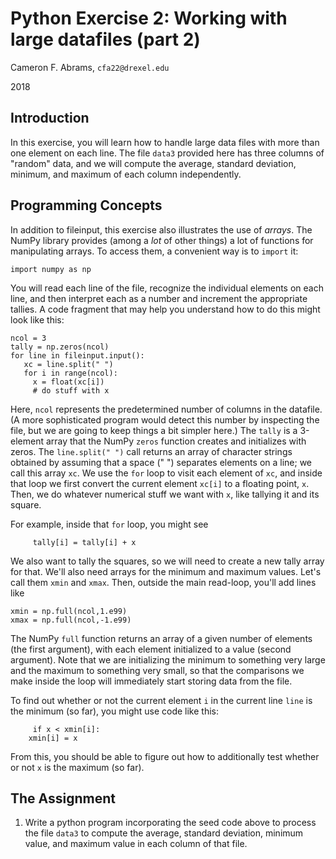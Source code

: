 # Python Exercise 2:  Working with large datafiles (part 2)

Cameron F. Abrams, `cfa22@drexel.edu`

2018

## Introduction

In this exercise, you will learn how to handle large data files with more than one element on each line.  The file `data3` provided here has three columns of "random" data, and we will compute the average, standard deviation, minimum, and maximum of each column independently.

## Programming Concepts

In addition to fileinput, this exercise also illustrates the use of _arrays_.  The NumPy library provides (among a _lot_ of other things) a lot of functions for manipulating arrays.  To access them, a convenient way is to `import` it:
```
import numpy as np
```

You will read each line of the file, recognize the individual elements on each line, and then interpret each as a number and increment the appropriate tallies.
A code fragment that may help you understand how to do this might look like this:

```
ncol = 3
tally = np.zeros(ncol)
for line in fileinput.input():
   xc = line.split(" ")
   for i in range(ncol):
     x = float(xc[i])
     # do stuff with x
```
Here, `ncol` represents the predetermined number of columns in the datafile.  (A more sophisticated program would detect this number by inspecting the file, but we are going to keep things a bit simpler here.)  The `tally` is a 3-element array that the NumPy `zeros` function creates and initializes with zeros.  The `line.split(" ")` call returns an array of character strings obtained by assuming that a space (" ") separates elements on a line; we call this array `xc`.  We use the `for` loop to visit each element of `xc`, and inside that loop we first convert the current element `xc[i]` to a floating point, `x`.  Then, we do whatever numerical stuff we want with `x`, like tallying it and its square.

For example, inside that `for` loop, you might see
```
     tally[i] = tally[i] + x
```

We also want to tally the squares, so we will need to create a new tally array for that.  We'll also need arrays for the minimum and maximum values.  Let's call them `xmin` and `xmax`.  Then, outside the main read-loop, you'll add lines like
```
xmin = np.full(ncol,1.e99)
xmax = np.full(ncol,-1.e99)
```
The NumPy `full` function returns an array of a given number of elements (the first argument), with each element initialized to a value (second argument).  Note that we are initializing the minimum to something very large and the maximum to something very small, so that the comparisons we make inside the loop will immediately start storing data from the file.

To find out whether or not the current element `i` in the current line `line` is the minimum (so far), you might use code like this:
```
     if x < xmin[i]:
	xmin[i] = x
```
From this, you should be able to figure out how to additionally test whether or not `x` is the maximum (so far).

## The Assignment

1. Write a python program incorporating the seed code above to process the file `data3` to compute the average, standard deviation, minimum value, and maximum value in each column of that file.
